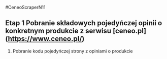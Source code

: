 #CeneoScraperN11
## Etap 1 Pobranie składowych pojedyńczej opinii o konkretnym produkcie z serwisu [ceneo.pl] (https://www.ceneo.pl/)
1. Pobranie kodu pojedyńczej strony z opiniami o produkcie